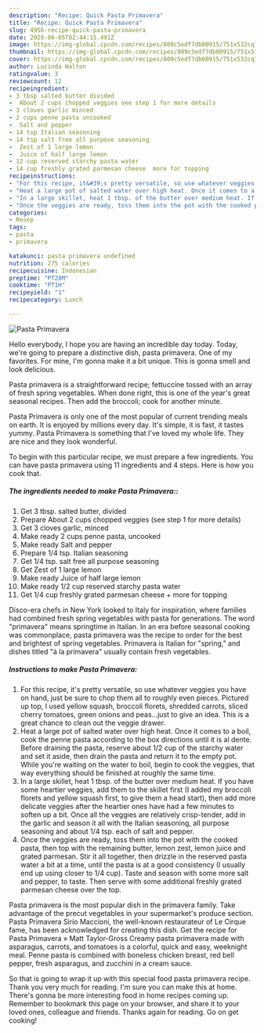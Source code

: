 ```yaml
---
description: "Recipe: Quick Pasta Primavera"
title: "Recipe: Quick Pasta Primavera"
slug: 4956-recipe-quick-pasta-primavera
date: 2020-06-05T02:44:15.491Z
image: https://img-global.cpcdn.com/recipes/809c5edf7db00915/751x532cq70/pasta-primavera-recipe-main-photo.jpg
thumbnail: https://img-global.cpcdn.com/recipes/809c5edf7db00915/751x532cq70/pasta-primavera-recipe-main-photo.jpg
cover: https://img-global.cpcdn.com/recipes/809c5edf7db00915/751x532cq70/pasta-primavera-recipe-main-photo.jpg
author: Lucinda Walton
ratingvalue: 3
reviewcount: 12
recipeingredient:
- 3 tbsp salted butter divided
-  About 2 cups chopped veggies see step 1 for more details
- 3 cloves garlic minced
- 2 cups penne pasta uncooked
-  Salt and pepper
- 14 tsp Italian seasoning
- 14 tsp salt free all purpose seasoning
-  Zest of 1 large lemon
-  Juice of half large lemon
- 12 cup reserved starchy pasta water
- 14 cup freshly grated parmesan cheese  more for topping
recipeinstructions:
- "For this recipe, it&#39;s pretty versatile, so use whatever veggies you have on hand, just be sure to chop them all to roughly even pieces. Pictured up top, I used yellow squash, broccoli florets, shredded carrots, sliced cherry tomatoes, green onions and peas...just to give an idea. This is a great chance to clean out the veggie drawer."
- "Heat a large pot of salted water over high heat. Once it comes to a boil, cook the penne pasta according to the box directions until it is al dente. Before draining the pasta, reserve about 1/2 cup of the starchy water and set it aside, then drain the pasta and return it to the empty pot. While you&#39;re waiting on the water to boil, begin to cook the veggies, that way everything should be finished at roughly the same time."
- "In a large skillet, heat 1 tbsp. of the butter over medium heat. If you have some heartier veggies, add them to the skillet first (I added my broccoli florets and yellow squash first, to give them a head start), then add more delicate veggies after the heartier ones have had a few minutes to soften up a bit. Once all the veggies are relatively crisp-tender, add in the garlic and season it all with the Italian seasoning, all purpose seasoning and about 1/4 tsp. each of salt and pepper."
- "Once the veggies are ready, toss them into the pot with the cooked pasta, then top with the remaining butter, lemon zest, lemon juice and grated parmesan. Stir it all together, then drizzle in the reserved pasta water a bit at a time, until the pasta is at a good consistency (I usually end up using closer to 1/4 cup). Taste and season with some more salt and pepper, to taste. Then serve with some additional freshly grated parmesan cheese over the top."
categories:
- Resep
tags:
- pasta
- primavera

katakunci: pasta primavera undefined
nutrition: 275 calories
recipecuisine: Indonesian
preptime: "PT28M"
cooktime: "PT1H"
recipeyield: "1"
recipecategory: Lunch

---
```



![Pasta Primavera](https://img-global.cpcdn.com/recipes/809c5edf7db00915/751x532cq70/pasta-primavera-recipe-main-photo.jpg)

Hello everybody, I hope you are having an incredible day today. Today, we're going to prepare a distinctive dish, pasta primavera. One of my favorites. For mine, I'm gonna make it a bit unique. This is gonna smell and look delicious.

Pasta primavera is a straightforward recipe; fettuccine tossed with an array of fresh spring vegetables. When done right, this is one of the year&#39;s great seasonal recipes. Then add the broccoli; cook for another minute.

Pasta Primavera is only one of the most popular of current trending meals on earth. It is enjoyed by millions every day. It's simple, it is fast, it tastes yummy. Pasta Primavera is something that I've loved my whole life. They are nice and they look wonderful.


To begin with this particular recipe, we must prepare a few ingredients. You can have pasta primavera using 11 ingredients and 4 steps. Here is how you cook that.

##### The ingredients needed to make Pasta Primavera::

1. Get 3 tbsp. salted butter, divided
1. Prepare  About 2 cups chopped veggies (see step 1 for more details)
1. Get 3 cloves garlic, minced
1. Make ready 2 cups penne pasta, uncooked
1. Make ready  Salt and pepper
1. Prepare 1/4 tsp. Italian seasoning
1. Get 1/4 tsp. salt free all purpose seasoning
1. Get  Zest of 1 large lemon
1. Make ready  Juice of half large lemon
1. Make ready 1/2 cup reserved starchy pasta water
1. Get 1/4 cup freshly grated parmesan cheese + more for topping


Disco-era chefs in New York looked to Italy for inspiration, where families had combined fresh spring vegetables with pasta for generations. The word &#34;primavera&#34; means springtime in Italian. In an era before seasonal cooking was commonplace, pasta primavera was the recipe to order for the best and brightest of spring vegetables. Primavera is Italian for &#34;spring,&#34; and dishes titled &#34;à la primavera&#34; usually contain fresh vegetables. 

##### Instructions to make Pasta Primavera:

1. For this recipe, it&#39;s pretty versatile, so use whatever veggies you have on hand, just be sure to chop them all to roughly even pieces. Pictured up top, I used yellow squash, broccoli florets, shredded carrots, sliced cherry tomatoes, green onions and peas...just to give an idea. This is a great chance to clean out the veggie drawer.
1. Heat a large pot of salted water over high heat. Once it comes to a boil, cook the penne pasta according to the box directions until it is al dente. Before draining the pasta, reserve about 1/2 cup of the starchy water and set it aside, then drain the pasta and return it to the empty pot. While you&#39;re waiting on the water to boil, begin to cook the veggies, that way everything should be finished at roughly the same time.
1. In a large skillet, heat 1 tbsp. of the butter over medium heat. If you have some heartier veggies, add them to the skillet first (I added my broccoli florets and yellow squash first, to give them a head start), then add more delicate veggies after the heartier ones have had a few minutes to soften up a bit. Once all the veggies are relatively crisp-tender, add in the garlic and season it all with the Italian seasoning, all purpose seasoning and about 1/4 tsp. each of salt and pepper.
1. Once the veggies are ready, toss them into the pot with the cooked pasta, then top with the remaining butter, lemon zest, lemon juice and grated parmesan. Stir it all together, then drizzle in the reserved pasta water a bit at a time, until the pasta is at a good consistency (I usually end up using closer to 1/4 cup). Taste and season with some more salt and pepper, to taste. Then serve with some additional freshly grated parmesan cheese over the top.


Pasta primavera is the most popular dish in the primavera family. Take advantage of the precut vegetables in your supermarket&#39;s produce section. Pasta Primavera Sirio Maccioni, the well-known restaurateur of Le Cirque fame, has been acknowledged for creating this dish. Get the recipe for Pasta Primavera » Matt Taylor-Gross Creamy pasta primavera made with asparagus, carrots, and tomatoes is a colorful, quick and easy, weeknight meal. Penne pasta is combined with boneless chicken breast, red bell pepper, fresh asparagus, and zucchini in a cream sauce. 

So that is going to wrap it up with this special food pasta primavera recipe. Thank you very much for reading. I'm sure you can make this at home. There's gonna be more interesting food in home recipes coming up. Remember to bookmark this page on your browser, and share it to your loved ones, colleague and friends. Thanks again for reading. Go on get cooking!
